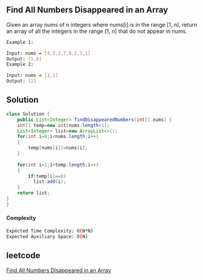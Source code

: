 ## Find All Numbers Disappeared in an Array
Given an array nums of n integers where nums[i] is in the range [1, n], return an array of all the integers in the range [1, n] that do not appear in nums.
```bash 
Example 1:

Input: nums = [4,3,2,7,8,2,3,1]
Output: [5,6]
Example 2:

Input: nums = [1,1]
Output: [2]
```

## Solution 

```java
class Solution {
    public List<Integer> findDisappearedNumbers(int[] nums) {
    int[] temp=new int[nums.length+1];
    List<Integer> list=new ArrayList<>();
    for(int i=0;i<nums.length;i++)
    {
        temp[nums[i]]=nums[i];
    }
    
    for(int i=1;i<temp.length;i++)
    {
        if(temp[i]==0)
          list.add(i);
    }
    return list;
}
}

```
#### Complexity
```bash
Expected Time Complexity: O(N*N)
Expected Auxiliary Space: O(N)
```
## leetcode
[Find All Numbers Disappeared in an Array](https://leetcode.com/problems/find-all-numbers-disappeared-in-an-array/description/)
